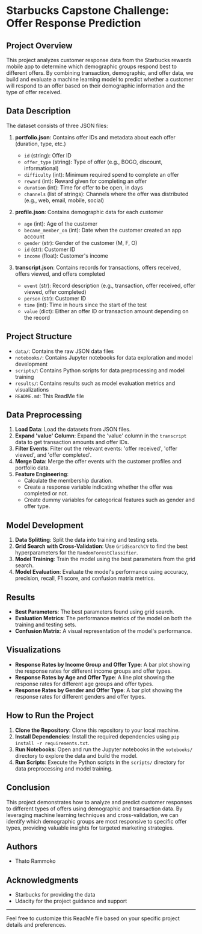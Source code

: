 # Starbucks Capstone Challenge: Offer Response Prediction

## Project Overview

This project analyzes customer response data from the Starbucks rewards mobile app to determine which demographic groups respond best to different offers. By combining transaction, demographic, and offer data, we build and evaluate a machine learning model to predict whether a customer will respond to an offer based on their demographic information and the type of offer received.

## Data Description

The dataset consists of three JSON files:

1. **portfolio.json**: Contains offer IDs and metadata about each offer (duration, type, etc.)
   - `id` (string): Offer ID
   - `offer_type` (string): Type of offer (e.g., BOGO, discount, informational)
   - `difficulty` (int): Minimum required spend to complete an offer
   - `reward` (int): Reward given for completing an offer
   - `duration` (int): Time for offer to be open, in days
   - `channels` (list of strings): Channels where the offer was distributed (e.g., web, email, mobile, social)

2. **profile.json**: Contains demographic data for each customer
   - `age` (int): Age of the customer
   - `became_member_on` (int): Date when the customer created an app account
   - `gender` (str): Gender of the customer (M, F, O)
   - `id` (str): Customer ID
   - `income` (float): Customer's income

3. **transcript.json**: Contains records for transactions, offers received, offers viewed, and offers completed
   - `event` (str): Record description (e.g., transaction, offer received, offer viewed, offer completed)
   - `person` (str): Customer ID
   - `time` (int): Time in hours since the start of the test
   - `value` (dict): Either an offer ID or transaction amount depending on the record

## Project Structure

- `data/`: Contains the raw JSON data files
- `notebooks/`: Contains Jupyter notebooks for data exploration and model development
- `scripts/`: Contains Python scripts for data preprocessing and model training
- `results/`: Contains results such as model evaluation metrics and visualizations
- `README.md`: This ReadMe file

## Data Preprocessing

1. **Load Data**: Load the datasets from JSON files.
2. **Expand 'value' Column**: Expand the 'value' column in the `transcript` data to get transaction amounts and offer IDs.
3. **Filter Events**: Filter out the relevant events: 'offer received', 'offer viewed', and 'offer completed'.
4. **Merge Data**: Merge the offer events with the customer profiles and portfolio data.
5. **Feature Engineering**:
   - Calculate the membership duration.
   - Create a response variable indicating whether the offer was completed or not.
   - Create dummy variables for categorical features such as gender and offer type.

## Model Development

1. **Data Splitting**: Split the data into training and testing sets.
2. **Grid Search with Cross-Validation**: Use `GridSearchCV` to find the best hyperparameters for the `RandomForestClassifier`.
3. **Model Training**: Train the model using the best parameters from the grid search.
4. **Model Evaluation**: Evaluate the model's performance using accuracy, precision, recall, F1 score, and confusion matrix metrics.

## Results

- **Best Parameters**: The best parameters found using grid search.
- **Evaluation Metrics**: The performance metrics of the model on both the training and testing sets.
- **Confusion Matrix**: A visual representation of the model's performance.

## Visualizations

- **Response Rates by Income Group and Offer Type**: A bar plot showing the response rates for different income groups and offer types.
- **Response Rates by Age and Offer Type**: A line plot showing the response rates for different age groups and offer types.
- **Response Rates by Gender and Offer Type**: A bar plot showing the response rates for different genders and offer types.

## How to Run the Project

1. **Clone the Repository**: Clone this repository to your local machine.
2. **Install Dependencies**: Install the required dependencies using `pip install -r requirements.txt`.
3. **Run Notebooks**: Open and run the Jupyter notebooks in the `notebooks/` directory to explore the data and build the model.
4. **Run Scripts**: Execute the Python scripts in the `scripts/` directory for data preprocessing and model training.

## Conclusion

This project demonstrates how to analyze and predict customer responses to different types of offers using demographic and transaction data. By leveraging machine learning techniques and cross-validation, we can identify which demographic groups are most responsive to specific offer types, providing valuable insights for targeted marketing strategies.

## Authors

- Thato Rammoko

## Acknowledgments

- Starbucks for providing the data
- Udacity for the project guidance and support

---

Feel free to customize this ReadMe file based on your specific project details and preferences.
